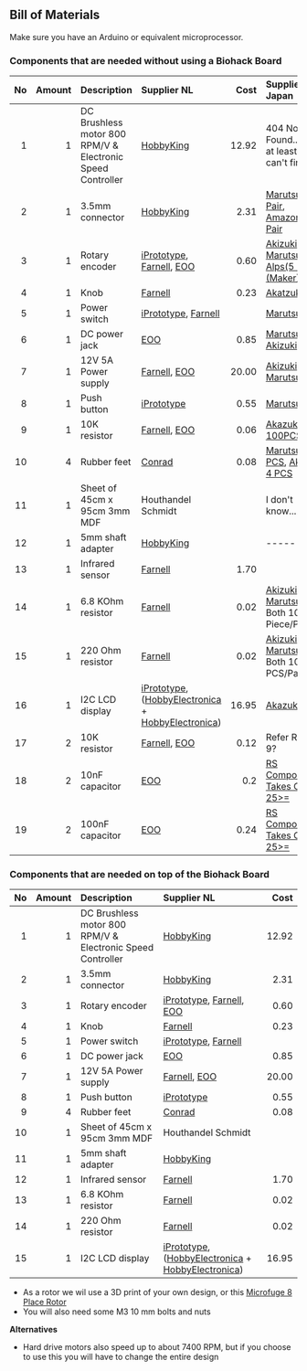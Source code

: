 ## Bill of Materials

Make sure you have an Arduino or equivalent microprocessor.

### Components that are needed without using a Biohack Board

No|Amount|Description|Supplier NL|Cost|Supplier Japan|Cost (JPY)|
------------: | ------------: | :------------ | :------------ | ------------:| :----------- | ------------:
1|1|DC Brushless motor 800 RPM/V & Electronic Speed Controller|[HobbyKing](http://www.hobbyking.com/hobbyking/store/__40269__HobbyKing_Donkey_ST3511_810kv_Brushless_Power_System_Combo.html)|12.92|404 Not Found... or at least I can't find it|404 Not Found... same for this column
2|1|3.5mm connector|[HobbyKing](http://www.hobbyking.com/hobbyking/store/__18448__Female_XT60_connectors_5pcs_bag_GENUINE.html)|2.31|[Marutsu 1 Pair](http://www.marutsu.co.jp/GoodsDetail.jsp?salesGoodsCode=579105&shopNo=3), [Amazon 10 Pair](http://www.amazon.co.jp/dp/B014VT4236)|Marutsu:280/Pair,  Amazon:199.9/Pair
3|1|Rotary encoder|[iPrototype](https://iprototype.nl/products/components/buttons-switches/rotary-encoder-rgb), [Farnell](http://nl.farnell.com/alps/ec12e1240406/encoder-vertical-12mm-12det-12ppr/dp/2065052), [EOO](http://www.eoo-bv.nl/index.php?_a=viewProd&productId=9553)|0.60|[Akizuki](http://akizukidenshi.com/catalog/g/gP-06357), [Marutsu](http://www.marutsu.co.jp/pc/i/41769), [Alps(5 PCS)(Maker)](https://goo.gl/FqWpLc)|Akizuki:80/Piece, Marutsu:380/Piece, Alps:64.8/Piece
4|1|Knob|[Farnell](http://nl.farnell.com/multicomp/cr-r4-7/knob-soft-touch-d-shaft-black/dp/1440012?ost=1440012)|0.23|[Akatzuki](http://akizukidenshi.com/catalog/g/gP-03133)|50/Piece
5|1|Power switch|[iPrototype](https://iprototype.nl/products/components/buttons-switches/rocker-switch-large), [Farnell](http://nl.farnell.com/multicomp/mc34224-071-1601/switch-spdt-20a-250vac-blk-red/dp/1454382)| |[Marutsu](http://www.marutsu.co.jp/pc/i/62673)|54/Piece
6|1|DC power jack|[EOO](http://www.eoo-bv.nl/index.php?_a=viewProd&productId=14342)|0.85|[Marutsu](http://www.marutsu.co.jp/pc/i/594861), [Akizuki](http://akizukidenshi.com/catalog/g/gC-06568)|Marutsu:28/Piece, Akazuki:40/Piece
7|1|12V 5A Power supply|[Farnell](http://nl.farnell.com/ideal-power/66ms-00120500-s01-v/psu-12v-5a-earthed-output/dp/2112013), [EOO](http://www.eoo-bv.nl/index.php?_a=viewProd&productId=13247)|20.00|[Akizuki](http://akizukidenshi.com/catalog/g/gM-06961), [Marutsu](http://www.marutsu.co.jp/pc/i/584440)|Akizuki:1750, Marutsu:1780
8|1|Push button|[iPrototype](https://iprototype.nl/products/components/buttons-switches/momentary-push-button)|0.55|[Marutsu](http://www.marutsu.co.jp/pc/i/9607)|180/Piece
9|1|10K resistor|[Farnell](http://nl.farnell.com/te-connectivity/cfr16j10k/resistor-carbon-10k-0-25w-5/dp/2329474), [EOO](http://www.eoo-bv.nl/index.php?_a=viewProd&productId=7016)|0.06|[Akazuki 100PCS](http://akizukidenshi.com/catalog/g/gR-25103)|1/Piece
10|4|Rubber feet|[Conrad](https://www.conrad.nl/nl/toolcraft-elastische-buffer-zelfklevend-pd2104sw-x-h-10-mm-x-4-mm-zwart-1-stuks-401489.html)|0.08|[Marutsu 10 PCS](http://www.marutsu.co.jp/pc/i/18868), [Akizuki 4 PCS](http://akizukidenshi.com/catalog/g/gP-10080/)|Marutsu:10/Piece, Akizuki:15/Piece
11|1|Sheet of 45cm x 95cm 3mm MDF|Houthandel Schmidt||I don't know...|Let's go to Tokyu Hands?
12|1|5mm shaft adapter|[HobbyKing](http://www.hobbyking.com/hobbyking/store/__44353__Prop_adapter_to_suit_5_0mm_motor_shaft_collet_EU_warehouse_.html?strSearch=JY5.0)||-----|-----
13|1|Infrared sensor|[Farnell](http://nl.farnell.com/fairchild-semiconductor/qrd1114/opto-switch-reflective/dp/1467858?Ntt=1467858)|1.70
14|1|6.8 KOhm resistor|[Farnell](http://nl.farnell.com/multicomp/mcf-0-25w-6k8/resistor-carbon-film-6k8-0-25w/dp/9339663?Ntt=9339663)|0.02|[Akizuki](http://akizukidenshi.com/catalog/g/gR-25682), [Marutsu](http://www.marutsu.co.jp/pc/i/1217) Both 100 Piece/Pack|Akizuki:10/Piece Marutsu:27/Piece
15|1|220 Ohm resistor|[Farnell](http://nl.farnell.com/multicomp/mcf-0-25w-220r/resistor-carbon-film-220r-0-25w/dp/9339299?Ntt=9339299)|0.02|[Akizuki](http://akizukidenshi.com/catalog/g/gR-25221/), [Marutsu](http://www.marutsu.co.jp/pc/i/1152/) Both 100 PCS/Pack|Akizuki:10/Piece Marutsu:27/Piece
16|1|I2C LCD display|[iPrototype](https://iprototype.nl/products/components/led-lcd/lcd16x2-I2C-BL), ([HobbyElectronica](http://www.hobbyelectronica.nl/product/hd44780-16x2-karakters-lcd-display-module-blauw-backlight/) + [HobbyElectronica](http://www.hobbyelectronica.nl/product/i2c-lcd-interface-voor-16x2-en-20x4-displays/))|16.95|[Akazuki](http://akizukidenshi.com/catalog/g/gP-05693)|1280/Piece
|17|2|10K resistor|[Farnell](http://nl.farnell.com/te-connectivity/cfr16j10k/resistor-carbon-10k-0-25w-5/dp/2329474), [EOO](http://www.eoo-bv.nl/index.php?_a=viewProd&productId=7016)|0.12|Refer Row 9?
|18|2|10nF capacitor|[EOO](http://www.eoo-bv.nl/index.php?_a=viewProd&productId=5695)|0.2|[RS Components Takes Order 25>=](http://jp.rs-online.com/web/p/ceramic-single-layer-capacitors/6530260/)|42/Piece
|19|2|100nF capacitor|[EOO](http://www.eoo-bv.nl/index.php?_a=viewProd&productId=13443)|0.24|[RS Components Takes Order 25>=](http://jp.rs-online.com/web/p/ceramic-single-layer-capacitors/6530153/)|42/Piece

### Components that are needed on top of the Biohack Board

No|Amount|Description|Supplier NL|Cost
------------: | ------------: | :------------ | :------------ | ------------:
1|1|DC Brushless motor 800 RPM/V & Electronic Speed Controller|[HobbyKing](http://www.hobbyking.com/hobbyking/store/__40269__HobbyKing_Donkey_ST3511_810kv_Brushless_Power_System_Combo.html)|12.92
2|1|3.5mm connector|[HobbyKing](http://www.hobbyking.com/hobbyking/store/__18448__Female_XT60_connectors_5pcs_bag_GENUINE.html)|2.31
3|1|Rotary encoder|[iPrototype](https://iprototype.nl/products/components/buttons-switches/rotary-encoder-rgb), [Farnell](http://nl.farnell.com/alps/ec12e1240406/encoder-vertical-12mm-12det-12ppr/dp/2065052), [EOO](http://www.eoo-bv.nl/index.php?_a=viewProd&productId=9553)|0.60
4|1|Knob|[Farnell](http://nl.farnell.com/multicomp/cr-r4-7/knob-soft-touch-d-shaft-black/dp/1440012?ost=1440012)|0.23
5|1|Power switch|[iPrototype](https://iprototype.nl/products/components/buttons-switches/rocker-switch-large), [Farnell](http://nl.farnell.com/multicomp/mc34224-071-1601/switch-spdt-20a-250vac-blk-red/dp/1454382)
6|1|DC power jack|[EOO](http://www.eoo-bv.nl/index.php?_a=viewProd&productId=14342)|0.85
7|1|12V 5A Power supply|[Farnell](http://nl.farnell.com/ideal-power/66ms-00120500-s01-v/psu-12v-5a-earthed-output/dp/2112013), [EOO](http://www.eoo-bv.nl/index.php?_a=viewProd&productId=13247)|20.00
8|1|Push button|[iPrototype](https://iprototype.nl/products/components/buttons-switches/momentary-push-button)|0.55
9|4|Rubber feet|[Conrad](https://www.conrad.nl/nl/toolcraft-elastische-buffer-zelfklevend-pd2104sw-x-h-10-mm-x-4-mm-zwart-1-stuks-401489.html)|0.08
10|1|Sheet of 45cm x 95cm 3mm MDF|Houthandel Schmidt|
11|1|5mm shaft adapter|[HobbyKing](http://www.hobbyking.com/hobbyking/store/__44353__Prop_adapter_to_suit_5_0mm_motor_shaft_collet_EU_warehouse_.html?strSearch=JY5.0)|
12|1|Infrared sensor|[Farnell](http://nl.farnell.com/fairchild-semiconductor/qrd1114/opto-switch-reflective/dp/1467858?Ntt=1467858)|1.70
13|1|6.8 KOhm resistor|[Farnell](http://nl.farnell.com/multicomp/mcf-0-25w-6k8/resistor-carbon-film-6k8-0-25w/dp/9339663?Ntt=9339663)|0.02
14|1|220 Ohm resistor|[Farnell](http://nl.farnell.com/multicomp/mcf-0-25w-220r/resistor-carbon-film-220r-0-25w/dp/9339299?Ntt=9339299)|0.02
15|1|I2C LCD display|[iPrototype](https://iprototype.nl/products/components/led-lcd/lcd16x2-I2C-BL), ([HobbyElectronica](http://www.hobbyelectronica.nl/product/hd44780-16x2-karakters-lcd-display-module-blauw-backlight/) + [HobbyElectronica](http://www.hobbyelectronica.nl/product/i2c-lcd-interface-voor-16x2-en-20x4-displays/))|16.95

* As a rotor we wil use a 3D print of your own design, or this [Microfuge 8 Place Rotor](http://www.thingiverse.com/thing:97524)
* You will also need some M3 10 mm bolts and nuts

**Alternatives**

* Hard drive motors also speed up to about 7400 RPM, but if you choose to use this you will have to change the entire design
